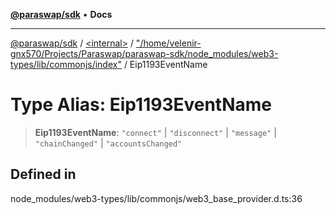 [**@paraswap/sdk**](../../../../README.md) • **Docs**

***

[@paraswap/sdk](../../../../globals.md) / [\<internal\>](../../../README.md) / ["/home/velenir-gnx570/Projects/Paraswap/paraswap-sdk/node\_modules/web3-types/lib/commonjs/index"](../README.md) / Eip1193EventName

# Type Alias: Eip1193EventName

> **Eip1193EventName**: `"connect"` \| `"disconnect"` \| `"message"` \| `"chainChanged"` \| `"accountsChanged"`

## Defined in

node\_modules/web3-types/lib/commonjs/web3\_base\_provider.d.ts:36
